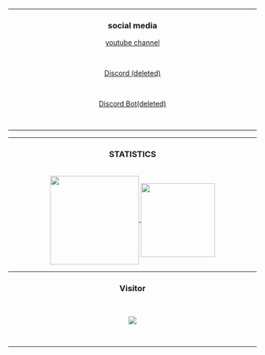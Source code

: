 <div align="center">
  
-----

### <p align="center">social media</p>

  <a href="https://youtube.com/c/leloupalpha">youtube channel</a>

  <br>

  <a href="https://discord.gg/CURjqNd6rs">Discord (deleted)</a>

  <br>

  <a href="https://discord.com/api/oauth2/authorize?client_id=838405549510230026&permissions=8&scope=bot">Discord Bot(deleted)</a>

  <br>

</p>

-----

-----

### <p align="center">STATISTICS</p>

<br>

<a align="center"  href="https://github.com/spidirman">

  <img position="absolute" align="center" height="180em" src="https://github-readme-stats-eight-theta.vercel.app/api?username=spidirman&show_icons=true&theme=react&include_all_commits=true&locale=fr"/>

  <img position="absolute"  align="center" height="150em" src="https://github-readme-stats-eight-theta.vercel.app/api/top-langs/?username=spidirman&layout=compact&langs_count=8&theme=react&locale=fr"/>

</a>

  

</p>

-----

### <p>Visitor</p>

<br>

<p align="center">

  <img src="https://profile-counter.glitch.me/le-loup-alpha/count.svg" />

</p>

<br>

-----

</div>
